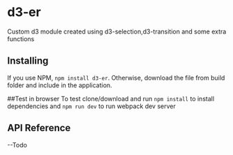 # d3-er

Custom d3 module created using d3-selection,d3-transition and some extra functions 

## Installing

If you use NPM, `npm install d3-er`. Otherwise, download the file from build folder and include in the application.

##Test in browser
To test clone/download and run `npm install` to install dependencies 
and `npm run dev` to run webpack dev server

## API Reference

--Todo 
